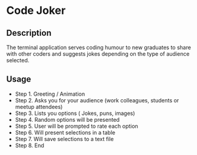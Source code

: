 Code Joker
==========

Description
------------

The terminal application serves coding humour to new graduates to share with other coders and suggests jokes depending on the type of audience selected.

Usage
------

* Step 1. Greeting / Animation
* Step 2. Asks you for your audience (work colleagues, students or meetup attendees)
* Step 3. Lists you options ( Jokes, puns, images)
* Step 4. Random options will be presented
* Step 5. User will be prompted to rate each option
* Step 6. Will present selections in a table
* Step 7. Will save selections to a text file
* Step 8. End
